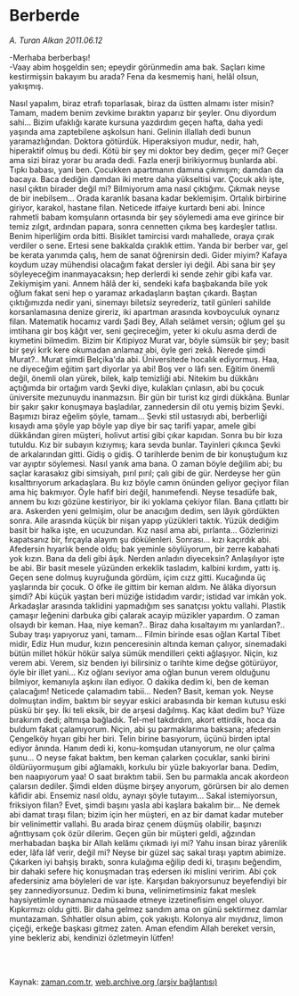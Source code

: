 # Berberde

*A. Turan Alkan 2011.06.12*

<td class="columnist-detail">
<p>-Merhaba berberbaşı!<br/>-Vaay abim hoşgeldin sen; epeydir görünmedin ama bak. Saçları kime kestirmişsin bakayım bu arada? Fena da kesmemiş hani, helâl olsun, yakışmış.</p>
<p>
<div id="haberMetinDiv">
<p>Nasıl yapalım, biraz etrafı toparlasak, biraz da üstten almamı ister misin? Tamam, madem benim zevkime bıraktın yaparız bir şeyler. Onu diyordum sahi... Bizim ufaklığı karate kursuna yazdırdım geçen hafta, daha yedi yaşında ama zaptebilene aşkolsun hani. Gelinin illallah dedi bunun yaramazlığından. Doktora götürdük. Hiperaksiyon mudur, nedir, hah, hiperaktif olmuş bu dedi. Kötü bir şey mi doktor bey dedim, geçer mi? Geçer ama sizi biraz yorar bu arada dedi. Fazla enerji birikiyormuş bunlarda abi. Tıpkı babası, yani ben. Çocukken apartmanın damına çıkmışım; damdan da bacaya. Baca dediğin damdan iki metre daha yükseltisi var. Çocuk aklı işte, nasıl çıktın birader değil mi? Bilmiyorum ama nasıl çıktığımı. Çıkmak neyse de bir inebilsem... Orada karanlık basana kadar beklemişim. Ortalık birbirine giriyor, karakol, hastane filan. Neticede itfaiye kurtardı beni abi. İnince rahmetli babam komşuların ortasında bir şey söylemedi ama eve girince bir temiz zılgıt, ardından papara, sonra cennetten çıkma beş kardeşler tatlısı. Benim hiperliğim orda bitti. Bisiklet tamircisi vardı mahallede, oraya çırak verdiler o sene. Ertesi sene bakkalda çıraklık ettim. Yanda bir berber var, gel be kerata yanımda çalış, hem de sanat öğrenirsin dedi. Gider miyim? Kafaya koydum uzay mühendisi olacağım fakat dersler iyi değil. Abi sana bir şey söyleyeceğim inanmayacaksın; hep derlerdi ki sende zehir gibi kafa var. Zekiymişim yani. Annem hâlâ der ki, sendeki kafa başbakanda bile yok oğlum fakat seni hep o yaramaz arkadaşların baştan çıkardı. Baştan çıktığımızda nedir yani, sinemayı biletsiz seyrederiz, tatil günleri sahilde korsanlamasına denize gireriz, iki apartman arasında kovboyculuk oynarız filan. Matematik hocamız vardı Şadi Bey, Allah selâmet versin; oğlum gel şu imtihana gir boş kâğıt ver, seni geçireceğim, yeter ki okulu asma derdi de kıymetini bilmedim. Bizim bir Kıtipiyoz Murat var, böyle sümsük bir şey; basit bir şeyi kırk kere okumadan anlamaz abi, öyle geri zekâ. Nerede şimdi Murat?.. Murat şimdi Belçika'da abi. Üniversitede hocalık ediyormuş. Haa, ne diyeceğim eğitim şart diyorlar ya abi! Boş ver o lâfı sen. Eğitim önemli değil, önemli olan yürek, bilek, kalp temizliği abi. Nitekim bu dükkânı açtığımda bir ortağım vardı Şevki diye, kulakları çınlasın, abi bu çocuk üniversite mezunuydu inanmazsın. Bir gün bir turist kız girdi dükkâna. Bunlar bir şakır şakır konuşmaya başladılar, zannedersin dil otu yemiş bizim Şevki. Başımızı biraz eğelim şöyle, tamam... Şevki stil ustasıydı abi, berberliği kısaydı ama şöyle yap böyle yap diye bir saç tarifi yapar, amele gibi dükkândan giren müşteri, holivut artisi gibi çıkar kapıdan. Sonra bu bir kıza tutuldu. Kız bir subayın kızıymış; kara sevda bunlar. Tayinleri çıkınca Şevki de arkalarından gitti. Gidiş o gidiş. O tarihlerde benim de bir konuştuğum kız var ayıptır söylemesi. Nasıl yanık ama bana. O zaman böyle değilim abi; bu saçlar karasakız gibi simsiyah, pırıl pırıl; çalı gibi de gür. Nerdeyse her gün kısalttırıyorum arkadaşlara. Bu kız böyle camın önünden geliyor geçiyor filan ama hiç bakmıyor. Öyle hafif biri değil, hanımefendi. Neyse tesadüfe bak, annem bu kızı gözüne kestiriyor, bir iki yoklama çekiyor filan. Bana çıtlattı bir ara. Askerden yeni gelmişim, olur be anacığım dedim, sen lâyık gördükten sonra. Aile arasında küçük bir nişan yapıp yüzükleri taktık. Yüzük dediğim basit bir halka işte, en ucuzundan. Kız nasıl ama abi, pırlanta... Gözlerinizi kapatsanız bir, fırçayla alayım şu dökülenleri. Sonrası... kızı kaçırdık abi. Afedersin hıyarlık bende oldu; bak yeminle söylüyorum, bir zerre kabahati yok kızın. Bana da deli gibi âşık. Nerden anladın diyeceksin? Anlaşılıyor işte be abi. Bir basit mesele yüzünden erkeklik tasladım, kalbini kırdım, yattı iş. Geçen sene dolmuş kuyruğunda gördüm, içim cızz gitti. Kucağında üç yaşlarında bir çocuk. O öfke ile gittim bir keman aldım. Ne âlâka diyorsun şimdi? Abi küçük yaştan beri müziğe istidadım vardır; istidad var imkân yok. Arkadaşlar arasında taklidini yapmadığım ses sanatçısı yoktu vallahi. Plastik çamaşır leğenini darbuka gibi çalarak acayip müzikler yapardım. O zaman olsaydı bir keman. Haa, niye keman?.. Biraz daha kısaltayım mı yanlardan?.. Subay traşı yapıyoruz yani, tamam... Filmin birinde esas oğlan Kartal Tibet midir, Ediz Hun mudur, kızın penceresinin altında keman çalıyor, sinemadaki bütün millet hökür hökür salya sümük mendilleri çekti ağlaşıyor. Niçin, kız verem abi. Verem, siz benden iyi bilirsiniz o tarihte kime değse götürüyor, öyle bir illet yani... Kız oğlanı seviyor ama oğlan bunun verem olduğunu bilmiyor, kemanıyla aşkını ilan ediyor. O dakika dedim ki, ben de keman çalacağım! Neticede çalamadım tabii... Neden? Basit, keman yok. Neyse dolmuştan indim, baktım bir seyyar eskici arabasında bir keman kutusu eski püskü bir şey. İki teli eksik, bir de arşesi dağılmış. Kaç kâat dedim bu? Yüze bırakırım dedi; altmışa bağladık. Tel-mel takdırdım, akort ettirdik, hoca da buldum fakat çalamıyorum. Niçin, abi şu parmaklarıma baksana; afedersin Çengelköy hıyarı gibi her biri. Telin birine basıyorum, üçünü birden iptal ediyor ânında. Hanım dedi ki, konu-komşudan utanıyorum, ne olur çalma şunu... O neyse fakat baktım, ben keman çalarken çocuklar, sanki birini öldürüyormuşum gibi ağlamaklı, korkulu bir yüzle bakıyorlar bana. Dedim, ben naapıyorum yaa! O saat bıraktım tabii. Sen bu parmakla ancak akordeon çalarsın dediler. Şimdi elden düşme birşey arıyorum, görürsen bir alo demen kâfidir abi. Ensemiz nasıl oldu, aynayı şöyle tutayım... Sakal istemiyorsun, friksiyon filan? Evet, şimdi başını yasla abi kaşlara bakalım bir... Ne demek abi damat tıraşı filan; bizim için her müşteri, en az bir damat kadar muteber bir velinimettir vallahi. Bu arada biraz çenem düşmüş olabilir, başınızı ağrıttıysam çok özür dilerim. Geçen gün bir müşteri geldi, ağzından merhabadan başka bir Allah kelâmı çıkmadı iyi mi? Yahu insan biraz yârenlik eder, lâfa lâf verir, değil mi? Neyse bir güzel saç sakal tıraşı yaptım abimize. Çıkarken iyi bahşiş bıraktı, sonra kulağıma eğilip dedi ki, tıraşını beğendim, bir dahaki sefere hiç konuşmadan traş edersen iki mislini veririm. Abi çok afedersiniz ama böyleleri de var işte. Karşıdan bakıyorsunuz beyefendiyi bir şey zannediyorsunuz. Dedim ki buna, velinimetimsiniz fakat meslek haysiyetimle oynamanıza müsaade etmeye izzetinefisim engel oluyor. Kıpkırmızı oldu gitti. Bir daha gelmez sandım ama on günü sektirmez damlar muntazaman. Sıhhatler olsun abim, çok yakıştı. Kolonya alır mıydınız, limon çiçeği, erkeğe başkası gitmez zaten. Aman efendim Allah bereket versin, yine bekleriz abi, kendinizi özletmeyin lütfen! </p></div>
</p>


<p><br>
		 </br></p></td>

Kaynak: [zaman.com.tr](http://zaman.com.tr/yazar.do?yazino=1145680), [web.archive.org (arşiv bağlantısı)](http://web.archive.org/web/20110814232440/http://zaman.com.tr:80/yazar.do?yazino=1145680)
